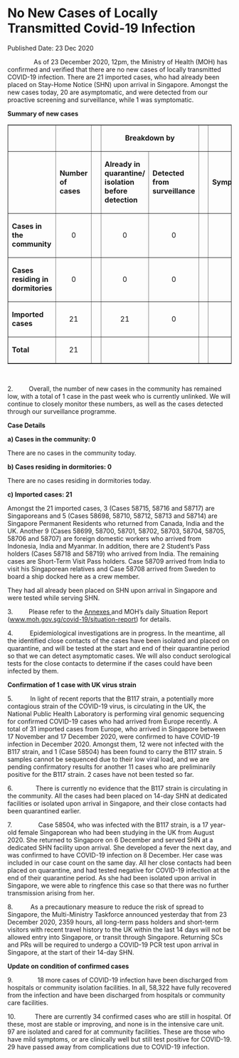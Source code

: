 <html>
    <meta http-equiv="Content-Type" content="text/html; charset=utf-8"/>
    <meta charset="utf-8"/>
    <title>No New Cases of Locally Transmitted Covid-19 Infection</title>
    <body><h1>No New Cases of Locally Transmitted Covid-19 Infection</h1>
    <p>Published Date: 23 Dec 2020</p> <p>&nbsp; &nbsp; &nbsp; &nbsp; &nbsp; &nbsp; &nbsp; &nbsp;As of 23 December 2020, 12pm, the Ministry of Health (MOH) has confirmed and verified that there are no new cases of locally transmitted COVID-19 infection. There are 21 imported cases, who had already been placed on Stay-Home Notice (SHN) upon arrival in Singapore. Amongst the new cases today, 20 are asymptomatic, and were detected from our proactive screening and surveillance, while 1 was symptomatic.&nbsp;</p> <p><strong>Summary of new cases</strong></p> <table border="1" cellspacing="0" cellpadding="0" width="605"> <tbody><tr> <td width="129"> <p align="right">&nbsp;</p> </td> <td width="60"> <p>&nbsp;</p> </td> <td width="16" valign="top"> <p>&nbsp;</p> </td> <td width="192" colspan="2"> <p align="center"><strong>Breakdown by</strong></p> </td> <td width="16" valign="top"> <p>&nbsp;</p> </td> <td width="192" colspan="2"> <p align="center"><strong>Breakdown by</strong></p> </td> </tr> <tr> <td width="129"> <p align="right">&nbsp;</p> </td> <td width="60"> <p><strong>Number of cases</strong></p> </td> <td width="16" valign="top"> <p>&nbsp;</p> </td> <td width="96"> <p><strong>Already in quarantine/ isolation before detection</strong></p> </td> <td width="96"> <p><strong>Detected from surveillance</strong></p> </td> <td width="16" valign="top"> <p>&nbsp;</p> </td> <td width="96"> <p><strong>Symptomatic</strong></p> </td> <td width="96"> <p><strong>Asymptomatic</strong></p> </td> </tr> <tr> <td width="129"> <p><strong>Cases in the community</strong></p> </td> <td width="60"> <p align="center">0</p> </td> <td width="16" valign="top"> <p align="center">&nbsp;</p> </td> <td width="96"> <p align="center">0</p> </td> <td width="96"> <p align="center">0</p> </td> <td width="16" valign="top"> <p align="center">&nbsp;</p> </td> <td width="96"> <p align="center">0</p> </td> <td width="96"> <p align="center">0</p> </td> </tr> <tr> <td width="129"> <p><strong>Cases residing in dormitories</strong></p> </td> <td width="60"> <p align="center">0</p> </td> <td width="16" valign="top"> <p align="center">&nbsp;</p> </td> <td width="96"> <p align="center">0</p> </td> <td width="96"> <p align="center">0</p> </td> <td width="16" valign="top"> <p align="center">&nbsp;</p> </td> <td width="96"> <p align="center">0</p> </td> <td width="96"> <p align="center">0</p> </td> </tr> <tr> <td width="129"> <p><strong>Imported cases</strong></p> </td> <td width="60"> <p align="center">21</p> </td> <td width="16" valign="top"> <p align="center">&nbsp;</p> </td> <td width="96"> <p align="center">21</p> </td> <td width="96"> <p align="center">0</p> </td> <td width="16" valign="top"> <p align="center">&nbsp;</p> </td> <td width="96"> <p align="center">1</p> </td> <td width="96"> <p align="center">20</p> </td> </tr> <tr> <td width="129"> <p><strong>Total</strong></p> </td> <td width="60"> <p align="center">21</p> </td> <td width="16" valign="top"> <p align="center">&nbsp;</p> </td> <td width="96"> <p align="center">&nbsp;</p> </td> <td width="96"> <p align="center">&nbsp;</p> </td> <td width="16" valign="top"> <p align="center">&nbsp;</p> </td> <td width="96"> <p align="center">&nbsp;</p> </td> <td width="96"> <p align="center">&nbsp;</p> </td> </tr> </tbody></table> <p>&nbsp;</p> <p>2.&nbsp; &nbsp; &nbsp; &nbsp; &nbsp;Overall, the number of new cases in the community has remained low, with a total of 1 case in the past week who is currently unlinked. We will continue to closely monitor these numbers, as well as the cases detected through our surveillance programme.<br><p><strong>Case Details</strong></p><p><strong>a) Cases in the community: 0</strong></p><p>There are no cases in the community today. </p><p><strong>b) Cases residing in dormitories: 0</strong></p><p>There are no cases residing in dormitories today. </p><p><strong>c) Imported cases: 21</strong></p><p>Amongst the 21 imported cases, 3 (Cases 58715, 58716 and 58717) are Singaporeans and 5 (Cases 58698, 58710, 58712, 58713 and 58714) are Singapore Permanent Residents who returned from Canada, India and the UK. Another 9 (Cases 58699, 58700, 58701, 58702, 58703, 58704, 58705, 58706 and 58707) are foreign domestic workers who arrived from Indonesia, India and Myanmar. In addition, there are 2 Student’s Pass holders (Cases 58718 and 58719) who arrived from India. The remaining cases are Short-Term Visit Pass holders. Case 58709 arrived from India to visit his Singaporean relatives and Case 58708 arrived from Sweden to board a ship docked here as a crew member.</p><p>They had all already been placed on SHN upon arrival in Singapore and were tested while serving SHN.</p><p>3.&nbsp; &nbsp; &nbsp; &nbsp; &nbsp;Please refer to the <a href="/docs/librariesprovider5/default-document-library/annexes-(23-dec).pdf?sfvrsn=d0d1f58b_0" title="Annexes ">Annexes </a>and MOH’s daily Situation Report (<a href="http://www.moh.gov.sg/covid-19/situation-report">www.moh.gov.sg/covid-19/situation-report</a>) for details.</p></p><p><p>4.&nbsp; <b>&nbsp; &nbsp; &nbsp; &nbsp; &nbsp;</b>Epidemiological investigations are in progress. In the meantime, all the identified close contacts of the cases have been isolated and placed on quarantine, and will be tested at the start and end of their quarantine period so that we can detect asymptomatic cases. We will also conduct serological tests for the close contacts to determine if the cases could have been infected by them.</p></p><p><p><strong>Confirmation of 1 case with UK virus strain</strong></p><p>5.&nbsp; &nbsp; &nbsp; &nbsp; &nbsp; In light of recent reports that the B117 strain, a potentially more contagious strain of the COVID-19 virus, is circulating in the UK, the National Public Health Laboratory is performing viral genomic sequencing for confirmed COVID-19 cases who had arrived from Europe recently. A total of 31 imported cases from Europe, who arrived in Singapore between 17 November and 17 December 2020, were confirmed to have COVID-19 infection in December 2020. Amongst them, 12 were not infected with the B117 strain, and 1 (Case 58504) has been found to carry the B117 strain. 5 samples cannot be sequenced due to their low viral load, and we are pending confirmatory results for another 11 cases who are preliminarily positive for the B117 strain. 2 cases have not been tested so far.</p></p><p><p>6.&nbsp; &nbsp; &nbsp; &nbsp; &nbsp; &nbsp; &nbsp;There is currently no evidence that the B117 strain is circulating in the community. All the cases had been placed on 14-day SHN at dedicated facilities or isolated upon arrival in Singapore, and their close contacts had been quarantined earlier.</p></p><p><p>7.&nbsp; &nbsp; &nbsp; &nbsp; &nbsp; &nbsp; &nbsp; &nbsp;Case 58504, who was infected with the B117 strain, is a 17 year-old female Singaporean who had been studying in the UK from August 2020. She returned to Singapore on 6 December and served SHN at a dedicated SHN facility upon arrival. She developed a fever the next day, and was confirmed to have COVID-19 infection on 8 December. Her case was included in our case count on the same day. All her close contacts had been placed on quarantine, and had tested negative for COVID-19 infection at the end of their quarantine period. As she had been isolated upon arrival in Singapore, we were able to ringfence this case so that there was no further transmission arising from her.</p></p><p><p>8.&nbsp; &nbsp; &nbsp; &nbsp; &nbsp; As a precautionary measure to reduce the risk of spread to Singapore, the Multi-Ministry Taskforce announced yesterday that from 23 December 2020, 2359 hours, all long-term pass holders and short-term visitors with recent travel history to the UK within the last 14 days will not be allowed entry into Singapore, or transit through Singapore. Returning SCs and PRs will be required to undergo a COVID-19 PCR test upon arrival in Singapore, at the start of their 14-day SHN.</p></p><p><p><strong>Update on condition of confirmed cases</strong></p><p>9.&nbsp; &nbsp; &nbsp; &nbsp; &nbsp; &nbsp; &nbsp; 18 more cases of COVID-19 infection have been discharged from hospitals or community isolation facilities. In all, 58,322 have fully recovered from the infection and have been discharged from hospitals or community care facilities.</p></p><p><p>10.&nbsp; &nbsp; &nbsp; &nbsp; &nbsp; &nbsp;There are currently 34 confirmed cases who are still in hospital. Of these, most are stable or improving, and none is in the intensive care unit. 97 are isolated and cared for at community facilities. These are those who have mild symptoms, or are clinically well but still test positive for COVID-19. 29 have passed away from complications due to COVID-19 infection.</p></p></body>
</html>